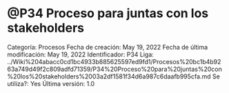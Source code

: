 # @P34 Proceso para juntas con los stakeholders

Categoría: Procesos
Fecha de creación: May 19, 2022
Fecha de última modificación: May 19, 2022
Identificador: P34
Liga: ../Wiki%204abacc0cd1bc4933b885625597ed9fd1/Procesos%20bc1b4b9263a749d49f2c809adfd71359/P34%20Proceso%20para%20juntas%20con%20los%20stakeholders%2003a2df1581f34d6a987c6daafb995cfa.md
Se utiliza?: Yes
Última versión: 1.0